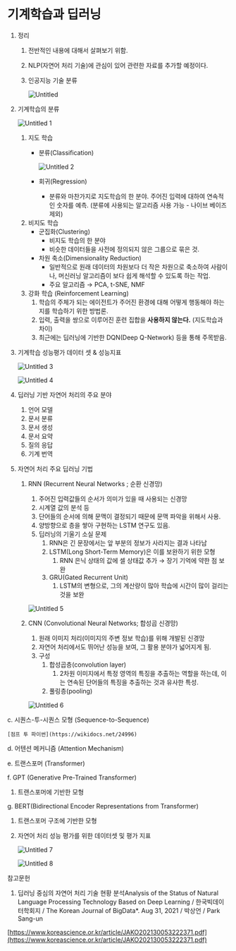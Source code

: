 # 기계학습과 딥러닝

1. 정리
    1. 전반적인 내용에 대해서 살펴보기 위함.
    2. NLP(자연어 처리 기술)에 관심이 있어 관련한 자료를 추가할 예정이다.
    3. 인공지능 기술 분류
        
        ![Untitled](https://user-images.githubusercontent.com/99526042/162776735-4cdfa864-2903-4138-af65-0c84a8027aba.png)
        

1. 기계학습의 분류
    
    ![Untitled 1](https://user-images.githubusercontent.com/99526042/162776682-4f3dc306-be9e-4872-858a-61681e5c474c.png)
    
    1. 지도 학습
        - 분류(Classification)
            
            ![Untitled 2](https://user-images.githubusercontent.com/99526042/162776696-cb4da8ae-59a9-4da9-a71d-3959206a0c42.png)
            
        - 회귀(Regression)
            - 분류와 마찬가지로 지도학습의 한 분야. 주어진 입력에 대하여 연속적인 숫자를 예측. (분류에 사용되는 알고리즘 사용 가능 - 나이브 베이즈 제외)
    2. 비지도 학습
        - 군집화(Clustering)
            - 비지도 학습의 한 분야
            - 비슷한 데이터들을 사전에 정의되지 않은 그룹으로 묶은 것.
        - 차원 축소(Dimensionality Reduction)
            - 일반적으로 원래 데이터의 차원보다 더 작은 차원으로 축소하여 사람이나, 머신러닝 알고리즘이 보다 쉽게 해석할 수 있도록 하는 작업.
            - 주요 알고리즘 → PCA, t-SNE, NMF
    3. 강화 학습 (Reinforcement Learning)
        1. 학습의 주체가 되는 에이전트가 주어진 환경에 대해 어떻게 행동해야 하는지를 학습하기 위한 방법론.
        2. 입력, 출력을 쌍으로 이루어진 훈련 집합을 **사용하지 않는다.** (지도학습과 차이)
        3. 최근에는 딥러닝에 기반한 DQN(Deep Q-Network) 등을 통해 주목받음.

1. 기계학습 성능평가 데이터 셋 & 성능지표
    
    ![Untitled 3](https://user-images.githubusercontent.com/99526042/162776701-41ecc127-5144-45fa-9dcb-376e294ff25d.png)
    
    ![Untitled 4](https://user-images.githubusercontent.com/99526042/162776709-0191d232-ebfa-40bb-aa99-ad85c8ee8ec7.png)
    

1. 딥러닝 기반 자연어 처리의 주요 분야
    1. 언어 모델
    2. 문서 분류
    3. 문서 생성
    4. 문서 요약
    5. 질의 응답
    6. 기계 번역

1. 자연어 처리 주요 딥러닝 기법
    1. RNN (Recurrent Neural Networks ; 순환 신경망)
        1. 주어진 입력값들의 순서가 의미가 있을 때 사용되는 신경망
        2. 시계열 값의 분석 등
        3. 단어들의 순서에 의해 문맥이 결정되기 때문에 문맥 파악을 위해서 사용.
        4. 양방향으로 층을 쌓아 구현하는 LSTM 연구도 있음.
        5. 딥러닝의 기울기 소실 문제
            1. RNN은 긴 문장에서는 앞 부분의 정보가 사라지는 결과 나타남
            2. LSTM(Long Short-Term Memory)은 이를 보완하기 위한 모형
                1. RNN 은닉 상태의 값에 셀 상태값 추가 → 장기 기억에 약한 점 보완
            3. GRU(Gated Recurrent Unit) 
                1. LSTM의 변형으로, 그의 계산량이 많아 학습에 시간이 많이 걸리는 것을 보완
        
        ![Untitled 5](https://user-images.githubusercontent.com/99526042/162776713-ec783ca7-9ec8-45a9-b029-f307be7a1f2c.png)
        
    2. CNN (Convolutional Neural Networks; 합성곱 신경망)
        1. 원래 이미지 처리(이미지의 주변 정보 학습)를 위해 개발된 신경망
        2. 자연어 처리에서도 뛰어난 성능을 보여, 그 활용 분야가 넓어지게 됨.
        3. 구성
            1. 합성곱층(convolution layer)
                1. 2차원 이미지에서 특정 영역의 특징을 추출하는 역할을 하는데, 이는 연속된 단어들의 특징을 추출하는 것과 유사한 특성.
            2. 풀링층(pooling)
        
        ![Untitled 6](https://user-images.githubusercontent.com/99526042/162776720-50c8ba45-6833-4e9b-b049-34f771f1cf40.png)
        

c.  시퀀스-투-시퀀스 모형 (Sequence-to-Sequence)

    [점프 투 파이썬](https://wikidocs.net/24996)

d. 어텐션 메커니즘 (Attention Mechanism)

e. 트랜스포머 (Transformer)

f. GPT (Generative Pre-Trained Transformer)

1. 트랜스포머에 기반한 모형

g. BERT(Bidirectional Encoder Representations from Transformer)

1. 트랜스포머 구조에 기반한 모형

1. 자연어 처리 성능 평가를 위한 데이터셋 및 평가 지표
    
    ![Untitled 7](https://user-images.githubusercontent.com/99526042/162776725-89f04c31-9f72-4137-8ef0-a777dfc2a44e.png)
    

    ![Untitled 8](https://user-images.githubusercontent.com/99526042/162776729-bd0bb2df-49b3-451f-8484-eaedbec2a41e.png)

참고문헌

1. 딥러닝 중심의 자연어 처리 기술 현황 분석Analysis of the Status of Natural Language Processing Technology Based on Deep Learning / 한국빅데이터학회지 / The Korean Journal of BigData*. Aug 31, 2021 / 박상언 / Park Sang-un

[https://www.koreascience.or.kr/article/JAKO202130053222371.pdf](https://www.koreascience.or.kr/article/JAKO202130053222371.pdf)

